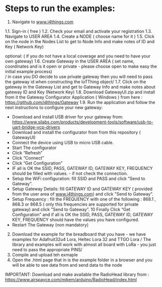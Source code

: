 # Steps to run the examples:

1. Navigate to www.i4things.com

1.1. Sign-in ( free )
1.2. Check your email and activate your registration
1.3. Navigate to USER AREA
1.4. Create a NODE ( choose name for it ) 
1.5. Click on the node in the Nodes List to get to Node Info and make notes of ID and  Key ( Network Key)


optional: ( if you do not have a local coverage and you need to have your own gateway)
1.6. Create Gateway in the USER AREA ( set name, coordinates and is it open or private - please choose open to make easy the initial example process)  
/ in case you DO decide to use private gateway then you will need to pass the gateway id when constructing the IoTThing object/
1.7. Click on the gateway in the Gateway List and get to Gateway Info and make notes about gateway ID and Key (Network Key)
1.8. Download GatewayUI.zip and install from it the Gateway Configurator Application ( Windows ) from here : https://github.com/i4things/Gateway
1.9. Run the application and follow the next instructions to configure your new gateway:

- Download and install USB driver for your gateway from: https://www.silabs.com/products/development-tools/software/usb-to-uart-bridge-vcp-drivers
- Download and install the configurator from from this repository ( GatewayUI)
- Connect the device using USB to micro USB cable.
- Start The configurator
- Click “Refresh”
- Click “Connect”
- Click “Get Configuration”
- IF all is OK the SSID, PASS, GATEWAY ID, GATEWAY KEY, FREQUENCY should be filled with values. - if not check the connection.
- Setup the WiFi configuration: fill SSID and PASS and click “Send to Gateway”.
- Setup Gateway Details: fill GATEWAY ID and GATEWAY KEY ( provided from the user area of www.i4things.com) and click "Send to Gateway”.
- Setup Frequency : fill the FREQUENCY with one of the following : 868.1 , 868.3 or 868.5 ( only this frequencies are supported for private gateway) and click "Send to Gateway”. 10 Finally Click “Get Configuration” and if all is OK the SSID, PASS, GATEWAY ID, GATEWAY KEY, FREQUENCY should have the values you have configured.
- Restart The Gateway (non mandatory)


2. Download the example for the breadboard that you have - we have examples for Adafruit32u4 Lora, Heltec Lora 32 and TTGO Lora
/ The library and examples will work with almost all board with LoRa - you just need to pass the appropriate PINS/
3. Compile and upload teh exmaple
4. Open the .html page that in is the example folder in a browser and you will be able to see data from and send data to the node

IMPORTANT: Download and make available the RadioHead library from : https://www.airspayce.com/mikem/arduino/RadioHead/index.html
